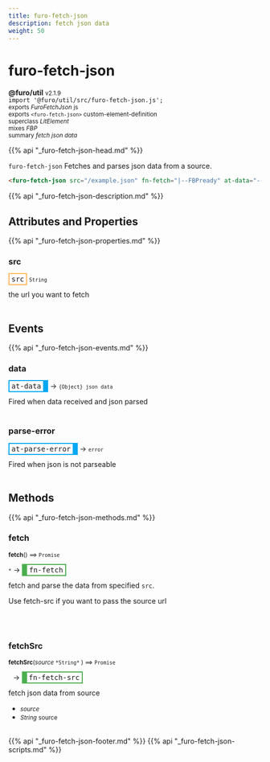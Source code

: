 ```yaml
---
title: furo-fetch-json
description: fetch json data
weight: 50
---
```


# furo-fetch-json
**@furo/util** <small>v2.1.9</small>
<br>`import '@furo/util/src/furo-fetch-json.js';`<small>
<br>exports *FuroFetchJson* js
<br>exports `<furo-fetch-json>` custom-element-definition
<br>superclass *LitElement*
<br> mixes *FBP*</small>
<br><small>summary *fetch json data*</small>

{{% api "_furo-fetch-json-head.md" %}}

`furo-fetch-json`
 Fetches and parses json data from a source.

 ```html
 <furo-fetch-json src="/example.json" fn-fetch="|--FBPready" at-data="--contentReceived"></furo-fetch-json>
 ```

{{% api "_furo-fetch-json-description.md" %}}


## Attributes and Properties
{{% api "_furo-fetch-json-properties.md" %}}





### **src**

<span  style="border-width:2px; border-style: solid;border-color:  rgb(255, 182, 91);font-family:monospace; padding:2px 4px;">src</span>
<small>`String` </small>

the url you want to fetch
<br><br>
## Events
{{% api "_furo-fetch-json-events.md" %}}

### **data**
<span  style="border-width:2px 10px 2px 2px; border-style: solid;border-color:  rgb(2, 168, 244);font-family:monospace; padding:2px 4px;">at-data</span>
→ <small>`{Object} json data`</small>

 Fired when data received and json parsed
<br><br>
### **parse-error**
<span  style="border-width:2px 10px 2px 2px; border-style: solid;border-color:  rgb(2, 168, 244);font-family:monospace; padding:2px 4px;">at-parse-error</span>
→ <small>`error`</small>

 Fired when json is not parseable
<br><br>

## Methods
{{% api "_furo-fetch-json-methods.md" %}}


### **fetch**
<small>**fetch**() ⟹ `Promise`</small>

<small>`*`</small> →
<span  style="border-width:2px 2px 2px 10px; border-style: solid;border-color:  rgb(76, 175, 80);font-family:monospace; padding:2px 4px;">fn-fetch</span>

fetch and parse the data from specified `src`.

Use fetch-src if you want to pass the source url

<br><br>

### **fetchSrc**
<small>**fetchSrc**(*source* `` *String* `` ) ⟹ `Promise`</small>

<small>`` `` </small> →
<span  style="border-width:2px 2px 2px 10px; border-style: solid;border-color:  rgb(76, 175, 80);font-family:monospace; padding:2px 4px;">fn-fetch-src</span>

fetch json data from source

- <small>*source* </small>
- <small>*String* source</small>
<br><br>





{{% api "_furo-fetch-json-footer.md" %}}
{{% api "_furo-fetch-json-scripts.md" %}}
